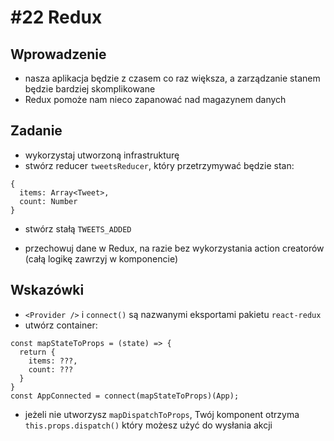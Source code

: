 # #22 Redux

## Wprowadzenie

- nasza aplikacja będzie z czasem co raz większa, a zarządzanie stanem będzie bardziej skomplikowane
- Redux pomoże nam nieco zapanować nad magazynem danych

## Zadanie

- wykorzystaj utworzoną infrastrukturę
- stwórz reducer `tweetsReducer`, który przetrzymywać będzie stan:

```
{
  items: Array<Tweet>,
  count: Number
}
```

- stwórz stałą `TWEETS_ADDED`

- przechowuj dane w Redux, na razie bez wykorzystania action creatorów (całą logikę zawrzyj w komponencie)

## Wskazówki

- `<Provider />` i `connect()` są nazwanymi eksportami pakietu `react-redux`
- utwórz container:

```
const mapStateToProps = (state) => {
  return {
    items: ???,
    count: ???
  }
}
const AppConnected = connect(mapStateToProps)(App);
```

- jeżeli nie utworzysz `mapDispatchToProps`, Twój komponent otrzyma `this.props.dispatch()` który możesz użyć do wysłania akcji